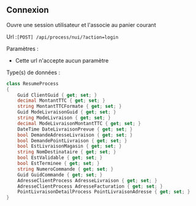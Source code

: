 ## <span id='connexion'>Connexion</span>

Ouvre une session utilisateur et l'associe au panier courant

Url :`[POST] /api/process/nui/?action=login`

Paramètres : 

- Cette url n'accepte aucun paramètre

Type(s) de données :

```csharp
class ResumeProcess
{
	Guid ClientGuid { get; set; }
	decimal MontantTTC { get; set; }
	string MontantTTCFormate { get; set; }
	Guid ModeLivraisonGuid { get; set; }
	string ModeLivraison { get; set; }
	decimal ModeLivraisonMontantTTC { get; set; }
	DateTime DateLivraisonPrevue { get; set; }
	bool DemandeAdresseLivraison { get; set; }
	bool DemandePointLivraison { get; set; }
	bool EstLivraisonMagasin { get; set; }
	string NomDestinataire { get; set; }
	bool EstValidable { get; set; }
	bool EstTerminee { get; set; }
	string NumeroCommande { get; set; }
	Guid GuidCommande { get; set; }
	AdresseClientProcess AdresseLivraison { get; set; }
	AdresseClientProcess AdresseFacturation { get; set; }
	PointLivraisonDetailProcess PointLivraisonAdresse { get; set; }
}

```
